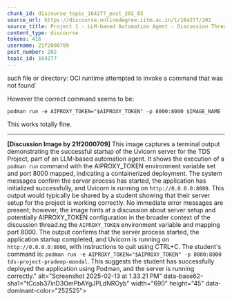 ```yaml
---
chunk_id: discourse_topic_164277_post_202_03
source_url: https://discourse.onlinedegree.iitm.ac.in/t/164277/202
source_title: Project 1 - LLM-based Automation Agent - Discussion Thread [TDS Jan 2025]
content_type: discourse
tokens: 416
username: 21f2000709
post_number: 202
topic_id: 164277
---
```


 such file or directory: OCI runtime attempted to invoke a command that was not found`

However the correct command seems to be:

`podman run -e AIPROXY_TOKEN="$AIPROXY_TOKEN" -p 8000:8000 $IMAGE_NAME`

This works totally fine.

---

**[Discussion Image by 21f2000709]** This image captures a terminal output demonstrating the successful startup of the Uvicorn server for the TDS Project, part of an LLM-based automation agent. It shows the execution of a `podman run` command with the AIPROXY_TOKEN environment variable set and port 8000 mapped, indicating a containerized deployment. The system messages confirm the server process has started, the application has initialized successfully, and Uvicorn is running on `http://0.0.0.0:8000`. This output would typically be shared by a student showing that their server setup for the project is working correctly. No immediate error messages are present; however, the image hints at a discussion about server setup and potentially AIPROXY_TOKEN configuration in the broader context of the discussion thread.ng the `AIPROXY_TOKEN` environment variable and mapping port 8000. The output confirms that the server process started, the application startup completed, and Uvicorn is running on `http://0.0.0.0:8000`, with instructions to quit using CTRL+C. The student's command is: `podman run -e AIPROXY_TOKEN="$AIPROXY_TOKEN" -p 8000:8000 tds-project-pradeep-mondal`. This suggests the student has successfully deployed the application using Podman, and the server is running correctly." alt="Screenshot 2025-02-13 at 1.33.21 PM" data-base62-sha1="tCcab37inD3OmPbAYgJPLdNROyb" width="690" height="45" data-dominant-color="252525">
